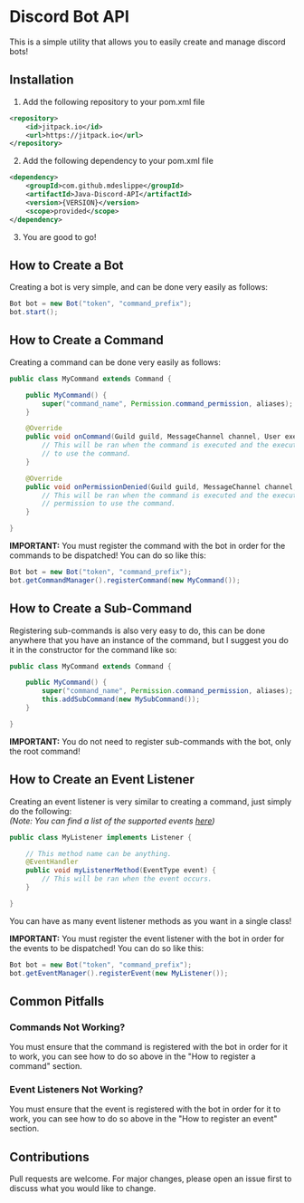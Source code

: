 # Discord Bot API
This is a simple utility that allows you to easily create and manage discord bots!

## Installation
1) Add the following repository to your pom.xml file
```xml
<repository>
	<id>jitpack.io</id>
	<url>https://jitpack.io</url>
</repository>
```
2) Add the following dependency to your pom.xml file
```xml
<dependency>
	<groupId>com.github.mdeslippe</groupId>
	<artifactId>Java-Discord-API</artifactId>
	<version>{VERSION}</version>
	<scope>provided</scope>
</dependency>
```
3) You are good to go!

## How to Create a Bot
Creating a bot is very simple, and can be done very easily as follows:
```java
Bot bot = new Bot("token", "command_prefix");
bot.start();
```

## How to Create a Command
Creating a command can be done very easily as follows:
```java
public class MyCommand extends Command {

	public MyCommand() {
		super("command_name", Permission.command_permission, aliases);
	}

	@Override
	public void onCommand(Guild guild, MessageChannel channel, User executor, String label, String[] args) {
		// This will be ran when the command is executed and the executor has permission
		// to use the command.
	}

	@Override
	public void onPermissionDenied(Guild guild, MessageChannel channel, User executor, String label, String[] args) {
		// This will be ran when the command is executed and the executor does not have
		// permission to use the command.
	}

}
```
**IMPORTANT:** You must register the command with the bot in order for the commands to be dispatched! You can do so like this:
```java
Bot bot = new Bot("token", "command_prefix");
bot.getCommandManager().registerCommand(new MyCommand());
```

## How to Create a Sub-Command
Registering sub-commands is also very easy to do, this can be done anywhere that you have an instance of the command, but I suggest you do it in the constructor for the command like so:
```java
public class MyCommand extends Command {

	public MyCommand() {
		super("command_name", Permission.command_permission, aliases);
        this.addSubCommand(new MySubCommand());
	}

}
```
**IMPORTANT:** You do not need to register sub-commands with the bot, only the root command!

## How to Create an Event Listener
Creating an event listener is very similar to creating a command, just simply do the following:\
*(Note: You can find a list of the supported events [here](https://github.com/DV8FromTheWorld/JDA/wiki/8\)-List-of-Events))*
```java
public class MyListener implements Listener {

    // This method name can be anything.
	@EventHandler
	public void myListenerMethod(EventType event) {
        // This will be ran when the event occurs.
	}

}
```
You can have as many event listener methods as you want in a single class!

**IMPORTANT:** You must register the event listener with the bot in order for the events to be dispatched! You can do so like this:
```java
Bot bot = new Bot("token", "command_prefix");
bot.getEventManager().registerEvent(new MyListener());
```

## Common Pitfalls
### Commands Not Working?
You must ensure that the command is registered with the bot in order for it to work, you can see how to do so above in the "How to register a command" section.

### Event Listeners Not Working?
You must ensure that the event is registered with the bot in order for it to work, you can see how to do so above in the "How to register an event" section.

## Contributions
Pull requests are welcome. For major changes, please open an issue first to discuss what you would like to change.